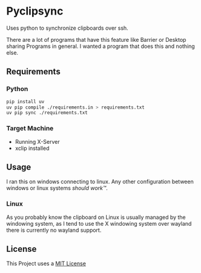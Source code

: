 # Pyclipsync
Uses python to synchronize clipboards over ssh.

There are a lot of programs that have this feature like Barrier or Desktop
sharing Programs in general. I wanted a program that does this and nothing else.

## Requirements
### Python
```sh
pip install uv
uv pip compile ./requirements.in > requirements.txt
uv pip sync ./requirements.txt
```
### Target Machine
- Running X-Server
- xclip installed

## Usage
I ran this on windows connecting to linux.
Any other configuration between windows or linux systems *should work:tm:*.

### Linux
As you probably know the clipboard on Linux is usually managed by the windowing system, as I tend to use the
X windowing system over wayland there is currently no wayland support.

## License
This Project uses a [MIT License](./LICENSE)
